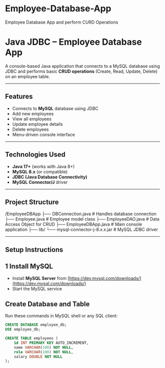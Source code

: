 # Employee-Database-App
Employee Database App and perform CURD Operations
# Java JDBC – Employee Database App

A console-based Java application that connects to a MySQL database using JDBC and performs basic **CRUD operations** (Create, Read, Update, Delete) on an employee table.

---

## Features
- Connects to **MySQL** database using JDBC
- Add new employees
- View all employees
- Update employee details
- Delete employees
- Menu-driven console interface

---

## Technologies Used
- **Java 17+** (works with Java 8+)
- **MySQL 8.x** (or compatible)
- **JDBC (Java Database Connectivity)**
- **MySQL Connector/J** driver

---

##  Project Structure
/EmployeeDBApp
├── DBConnection.java # Handles database connection
├── Employee.java # Employee model class
├── EmployeeDAO.java # Data Access Object for CRUD
├── EmployeeDBApp.java # Main console application
├── lib/
└── mysql-connector-j-8.x.x.jar # MySQL JDBC driver



---

## Setup Instructions

## 1️ Install MySQL
- Install **MySQL Server** from [https://dev.mysql.com/downloads/](https://dev.mysql.com/downloads/)
- Start the MySQL service

## Create Database and Table
Run these commands in MySQL shell or any SQL client:
```sql
CREATE DATABASE employee_db;
USE employee_db;

CREATE TABLE employees (
    id INT PRIMARY KEY AUTO_INCREMENT,
    name VARCHAR(100) NOT NULL,
    role VARCHAR(100) NOT NULL,
    salary DOUBLE NOT NULL
);
